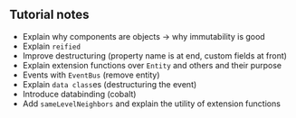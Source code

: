 
## Tutorial notes

- Explain why components are objects -> why immutability is good
- Explain `reified`
- Improve destructuring (property name is at end, custom fields at front)
- Explain extension functions over `Entity` and others and their purpose
- Events with `EventBus` (remove entity)
- Explain `data class`es (destructuring the event)
- Introduce databinding (cobalt)
- Add `sameLevelNeighbors` and explain the utility of extension functions
